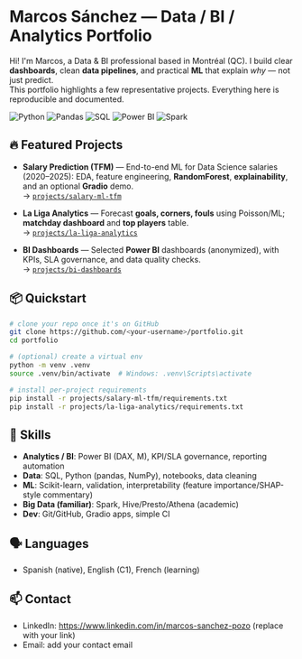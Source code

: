 # Marcos Sánchez — Data / BI / Analytics Portfolio

Hi! I'm Marcos, a Data & BI professional based in Montréal (QC). I build clear **dashboards**, clean **data pipelines**, and practical **ML** that explain *why* — not just predict.  
This portfolio highlights a few representative projects. Everything here is reproducible and documented.

<p align="left">
  <img alt="Python" src="https://img.shields.io/badge/Python-3.x-blue">
  <img alt="Pandas" src="https://img.shields.io/badge/Pandas-%F0%9F%90%BC-049">
  <img alt="SQL" src="https://img.shields.io/badge/SQL-PostgreSQL%2FSQLite-lightgrey">
  <img alt="Power BI" src="https://img.shields.io/badge/Power%20BI-DAX%20%26%20M-yellow">
  <img alt="Spark" src="https://img.shields.io/badge/Spark-Familiar-orange">
</p>

## 🔥 Featured Projects

- **Salary Prediction (TFM)** — End-to-end ML for Data Science salaries (2020–2025): EDA, feature engineering, **RandomForest**, **explainability**, and an optional **Gradio** demo.  
  → [`projects/salary-ml-tfm`](projects/salary-ml-tfm)

- **La Liga Analytics** — Forecast **goals, corners, fouls** using Poisson/ML; **matchday dashboard** and **top players** table.  
  → [`projects/la-liga-analytics`](projects/la-liga-analytics)

- **BI Dashboards** — Selected **Power BI** dashboards (anonymized), with KPIs, SLA governance, and data quality checks.  
  → [`projects/bi-dashboards`](projects/bi-dashboards)

## 📦 Quickstart

```bash
# clone your repo once it's on GitHub
git clone https://github.com/<your-username>/portfolio.git
cd portfolio

# (optional) create a virtual env
python -m venv .venv
source .venv/bin/activate  # Windows: .venv\Scripts\activate

# install per-project requirements
pip install -r projects/salary-ml-tfm/requirements.txt
pip install -r projects/la-liga-analytics/requirements.txt
```

## 🧰 Skills
- **Analytics / BI**: Power BI (DAX, M), KPI/SLA governance, reporting automation
- **Data**: SQL, Python (pandas, NumPy), notebooks, data cleaning
- **ML**: Scikit-learn, validation, interpretability (feature importance/SHAP-style commentary)
- **Big Data (familiar)**: Spark, Hive/Presto/Athena (academic)
- **Dev**: Git/GitHub, Gradio apps, simple CI

## 🗣️ Languages
- Spanish (native), English (C1), French (learning)

## 📫 Contact
- LinkedIn: https://www.linkedin.com/in/marcos-sanchez-pozo (replace with your link)
- Email: add your contact email
